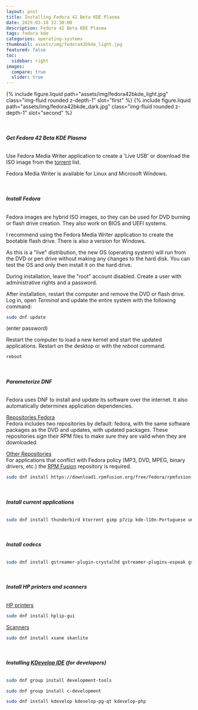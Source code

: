 ```yaml
---
layout: post
title: Installing Fedora 42 Beta KDE Plasma
date: 2025-03-18 22:30:00
description: Fedora 42 Beta KDE Plasma
tags: fedora kde
categories: operating-systems
thumbnail: assets/img/fedora42bkde_light.jpg
featured: false
toc:
  sidebar: right
images:
  compare: true
  slider: true
---
```


<img-comparison-slider>
  {% include figure.liquid path="assets/img/fedora42bkde_light.jpg" class="img-fluid rounded z-depth-1" slot="first" %}
  {% include figure.liquid path="assets/img/fedora42bkde_dark.jpg" class="img-fluid rounded z-depth-1" slot="second" %}
</img-comparison-slider>

&nbsp;

###### **Get Fedora 42 Beta KDE Plasma**

Use Fedora Media Writer application to create a 'Live USB' or download the ISO image from the [torrent](https://torrent.fedoraproject.org/) list.

Fedora Media Writer is available for Linux and Microsoft Windows.

&nbsp;

###### **Install Fedora**

Fedora images are hybrid ISO images, so they can be used for DVD burning or flash drive creation. They also work on BIOS and UEFI systems.

I recommend using the Fedora Media Writer application to create the bootable flash drive. There is also a version for Windows.

As this is a "live" distribution, the new OS (operating system) will run from the DVD or pen drive without making any changes to the hard disk. You can test the OS and only then install it on the hard drive.

During installation, leave the "root" account disabled. Create a user with administrative rights and a password.

After installation, restart the computer and remove the DVD or flash drive. Log in, open _Terminal_ and update the entire system with the following command:

```bash
sudo dnf update
```

(enter password)

Restart the computer to load a new kernel and start the updated applications. Restart on the desktop or with the _reboot_ command.

```bash
reboot
```

&nbsp;

###### **Parameterize DNF**

Fedora uses DNF to install and update its software over the internet. It also automatically determines application dependencies.

<ins>Repositories Fedora</ins>  
Fedora includes two repositories by default: fedora, with the same software packages as the DVD and updates, with updated packages. These repositories _sign_ their RPM files to make sure they are valid when they are downloaded.

<ins>Other Repositories</ins>  
For applications that conflict with Fedora policy (MP3, DVD, MPEG, binary drivers, etc.) the [RPM Fusion](https://rpmfusion.org/) repository is required.

```bash
sudo dnf install https://download1.rpmfusion.org/free/fedora/rpmfusion-free-release-$(rpm -E %fedora).noarch.rpm https://download1.rpmfusion.org/nonfree/fedora/rpmfusion-nonfree-release-$(rpm -E %fedora).noarch.rpm
```

&nbsp;

###### **Install current applications**

```bash
sudo dnf install thunderbird ktorrent gimp p7zip kde-l10n-Portuguese unrar gsmartcontrol libreoffice-langpack-pt-PT gimp-help gimp-help-pt_BR vlc librecad inkscape scribus
```

&nbsp;

###### **Install codecs**

```bash
sudo dnf install gstreamer-plugin-crystalhd gstreamer-plugins-espeak gstreamer1-plugins-ugly gstreamer1-plugins-good-extras gstreamer1-plugins-bad-free-extras gstreamer1-plugins-bad-freeworld qt5-qtwebengine-freeworld
```

&nbsp;

###### **Install HP printers and scanners**

<ins>HP printers</ins>

```bash
sudo dnf install hplip-gui
```

<ins>Scanners</ins>

```bash
sudo dnf install xsane skanlite
```

&nbsp;

###### **Installing [KDevelop IDE](https://kdevelop.org/) (for developers)**

```bash
sudo dnf group install development-tools
```

```bash
sudo dnf group install c-development
```

```bash
sudo dnf install kdevelop kdevelop-pg-qt kdevelop-php
```

&nbsp;

<script src="https://giscus.app/client.js"
        data-repo="pratajo/pratajo.github.io"
        data-repo-id="R_kgDONl93Sw"
        data-category="Comments"
        data-category-id="DIC_kwDONl93S84Cl7yv"
        data-mapping="title"
        data-strict="1"
        data-reactions-enabled="1"
        data-emit-metadata="0"
        data-input-position="bottom"
        data-theme="preferred_color_scheme"
        data-lang="en"
        crossorigin="anonymous"
        async>
</script>
